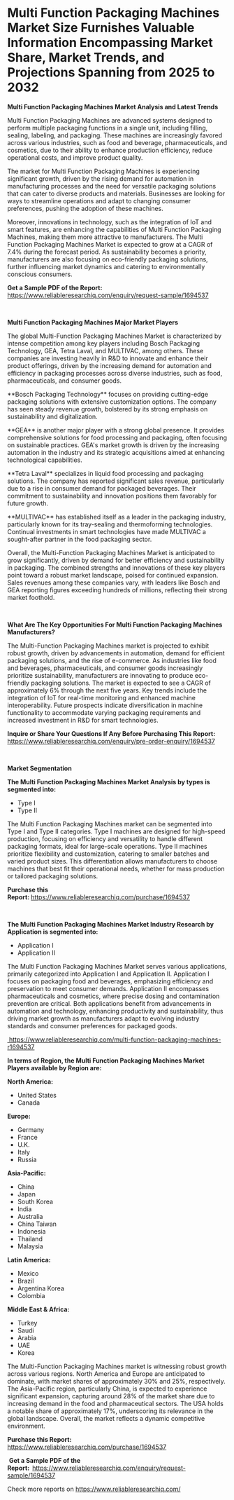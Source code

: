 <p><h1>Multi Function Packaging Machines Market Size Furnishes Valuable Information Encompassing Market Share, Market Trends, and Projections Spanning from 2025 to 2032</h1></p><p><strong>Multi Function Packaging Machines Market Analysis and Latest Trends</strong></p>
<p><p>Multi Function Packaging Machines are advanced systems designed to perform multiple packaging functions in a single unit, including filling, sealing, labeling, and packaging. These machines are increasingly favored across various industries, such as food and beverage, pharmaceuticals, and cosmetics, due to their ability to enhance production efficiency, reduce operational costs, and improve product quality.</p><p>The market for Multi Function Packaging Machines is experiencing significant growth, driven by the rising demand for automation in manufacturing processes and the need for versatile packaging solutions that can cater to diverse products and materials. Businesses are looking for ways to streamline operations and adapt to changing consumer preferences, pushing the adoption of these machines.</p><p>Moreover, innovations in technology, such as the integration of IoT and smart features, are enhancing the capabilities of Multi Function Packaging Machines, making them more attractive to manufacturers. The Multi Function Packaging Machines Market is expected to grow at a CAGR of 7.4% during the forecast period. As sustainability becomes a priority, manufacturers are also focusing on eco-friendly packaging solutions, further influencing market dynamics and catering to environmentally conscious consumers.</p></p>
<p><strong>Get a Sample PDF of the Report:&nbsp;</strong> <a href="https://www.reliableresearchiq.com/enquiry/request-sample/1694537?utm_campaign=3174&utm_medium=2&utm_source=Github&utm_content=ia&utm_term=24032025&utm_id=multi-function-packaging-machines">https://www.reliableresearchiq.com/enquiry/request-sample/1694537</a></p>
<p>&nbsp;</p>
<p><strong>Multi Function Packaging Machines Major Market Players</strong></p>
<p><p>The global Multi-Function Packaging Machines Market is characterized by intense competition among key players including Bosch Packaging Technology, GEA, Tetra Laval, and MULTIVAC, among others. These companies are investing heavily in R&D to innovate and enhance their product offerings, driven by the increasing demand for automation and efficiency in packaging processes across diverse industries, such as food, pharmaceuticals, and consumer goods.</p><p>**Bosch Packaging Technology** focuses on providing cutting-edge packaging solutions with extensive customization options. The company has seen steady revenue growth, bolstered by its strong emphasis on sustainability and digitalization.</p><p>**GEA** is another major player with a strong global presence. It provides comprehensive solutions for food processing and packaging, often focusing on sustainable practices. GEA's market growth is driven by the increasing automation in the industry and its strategic acquisitions aimed at enhancing technological capabilities.</p><p>**Tetra Laval** specializes in liquid food processing and packaging solutions. The company has reported significant sales revenue, particularly due to a rise in consumer demand for packaged beverages. Their commitment to sustainability and innovation positions them favorably for future growth.</p><p>**MULTIVAC** has established itself as a leader in the packaging industry, particularly known for its tray-sealing and thermoforming technologies. Continual investments in smart technologies have made MULTIVAC a sought-after partner in the food packaging sector.</p><p>Overall, the Multi-Function Packaging Machines Market is anticipated to grow significantly, driven by demand for better efficiency and sustainability in packaging. The combined strengths and innovations of these key players point toward a robust market landscape, poised for continued expansion. Sales revenues among these companies vary, with leaders like Bosch and GEA reporting figures exceeding hundreds of millions, reflecting their strong market foothold.</p></p>
<p>&nbsp;</p>
<p><strong>What Are The Key Opportunities For Multi Function Packaging Machines Manufacturers?</strong></p>
<p><p>The Multi-Function Packaging Machines market is projected to exhibit robust growth, driven by advancements in automation, demand for efficient packaging solutions, and the rise of e-commerce. As industries like food and beverages, pharmaceuticals, and consumer goods increasingly prioritize sustainability, manufacturers are innovating to produce eco-friendly packaging solutions. The market is expected to see a CAGR of approximately 6% through the next five years. Key trends include the integration of IoT for real-time monitoring and enhanced machine interoperability. Future prospects indicate diversification in machine functionality to accommodate varying packaging requirements and increased investment in R&D for smart technologies.</p></p>
<p><strong>Inquire or Share Your Questions If Any Before Purchasing This Report:</strong> <a href="https://www.reliableresearchiq.com/enquiry/pre-order-enquiry/1694537?utm_campaign=3174&utm_medium=2&utm_source=Github&utm_content=ia&utm_term=24032025&utm_id=multi-function-packaging-machines">https://www.reliableresearchiq.com/enquiry/pre-order-enquiry/1694537</a></p>
<p>&nbsp;</p>
<p><strong>Market Segmentation</strong></p>
<p><strong>The Multi Function Packaging Machines Market Analysis by types is segmented into:</strong></p>
<p><ul><li>Type I</li><li>Type II</li></ul></p>
<p><p>The Multi Function Packaging Machines market can be segmented into Type I and Type II categories. Type I machines are designed for high-speed production, focusing on efficiency and versatility to handle different packaging formats, ideal for large-scale operations. Type II machines prioritize flexibility and customization, catering to smaller batches and varied product sizes. This differentiation allows manufacturers to choose machines that best fit their operational needs, whether for mass production or tailored packaging solutions.</p></p>
<p><strong>Purchase this Report:&nbsp;</strong><a href="https://www.reliableresearchiq.com/purchase/1694537?utm_campaign=3174&utm_medium=2&utm_source=Github&utm_content=ia&utm_term=24032025&utm_id=multi-function-packaging-machines">https://www.reliableresearchiq.com/purchase/1694537</a></p>
<p>&nbsp;</p>
<p><strong>The Multi Function Packaging Machines Market Industry Research by Application is segmented into:</strong></p>
<p><ul><li>Application I</li><li>Application II</li></ul></p>
<p><p>The Multi Function Packaging Machines Market serves various applications, primarily categorized into Application I and Application II. Application I focuses on packaging food and beverages, emphasizing efficiency and preservation to meet consumer demands. Application II encompasses pharmaceuticals and cosmetics, where precise dosing and contamination prevention are critical. Both applications benefit from advancements in automation and technology, enhancing productivity and sustainability, thus driving market growth as manufacturers adapt to evolving industry standards and consumer preferences for packaged goods.</p></p>
<p><a href="https://www.reliableresearchiq.com/multi-function-packaging-machines-r1694537?utm_campaign=3174&utm_medium=2&utm_source=Github&utm_content=ia&utm_term=24032025&utm_id=multi-function-packaging-machines">&nbsp;https://www.reliableresearchiq.com/multi-function-packaging-machines-r1694537</a></p>
<p><strong>In terms of Region, the Multi Function Packaging Machines Market Players available by Region are:</strong></p>
<p>
    <p> <strong> North America: </strong>
        <ul>
            <li>United States</li>
            <li>Canada</li>
        </ul>
        </p> 
    <p> <strong> Europe: </strong>
        <ul>
            <li>Germany</li>
            <li>France</li>
            <li>U.K.</li>
            <li>Italy</li>
            <li>Russia</li>
        </ul>
        </p> 
    <p> <strong> Asia-Pacific: </strong>
        <ul>
            <li>China</li>
            <li>Japan</li>
            <li>South Korea</li>
            <li>India</li>
            <li>Australia</li>
            <li>China Taiwan</li>
            <li>Indonesia</li>
            <li>Thailand</li>
            <li>Malaysia</li>
        </ul>
        </p> 
    <p> <strong> Latin America: </strong>
        <ul>
            <li>Mexico</li>
            <li>Brazil</li>
            <li>Argentina Korea</li>
            <li>Colombia</li>
        </ul>
        </p> 
    <p> <strong> Middle East & Africa: </strong>
        <ul>
            <li>Turkey</li>
            <li>Saudi</li>
            <li>Arabia</li>
            <li>UAE</li>
            <li>Korea</li>
        </ul>
    </p>
    </p>
<p><p>The Multi-Function Packaging Machines market is witnessing robust growth across various regions. North America and Europe are anticipated to dominate, with market shares of approximately 30% and 25%, respectively. The Asia-Pacific region, particularly China, is expected to experience significant expansion, capturing around 28% of the market share due to increasing demand in the food and pharmaceutical sectors. The USA holds a notable share of approximately 17%, underscoring its relevance in the global landscape. Overall, the market reflects a dynamic competitive environment.</p></p>
<p><strong>Purchase this Report: </strong><a href="https://www.reliableresearchiq.com/purchase/1694537?utm_campaign=3174&utm_medium=2&utm_source=Github&utm_content=ia&utm_term=24032025&utm_id=multi-function-packaging-machines">https://www.reliableresearchiq.com/purchase/1694537</a></p>
<p>&nbsp;<strong>Get a Sample PDF of the Report:&nbsp;&nbsp;</strong><a href="https://www.reliableresearchiq.com/enquiry/request-sample/1694537?utm_campaign=3174&utm_medium=2&utm_source=Github&utm_content=ia&utm_term=24032025&utm_id=multi-function-packaging-machines">https://www.reliableresearchiq.com/enquiry/request-sample/1694537</a></p>
<p><strong></strong></p>
<p>Check more reports on <a href="https://www.reliableresearchiq.com/?utm_campaign=3174&utm_medium=2&utm_source=Github&utm_content=ia&utm_term=24032025&utm_id=multi-function-packaging-machines">https://www.reliableresearchiq.com/</a></p>